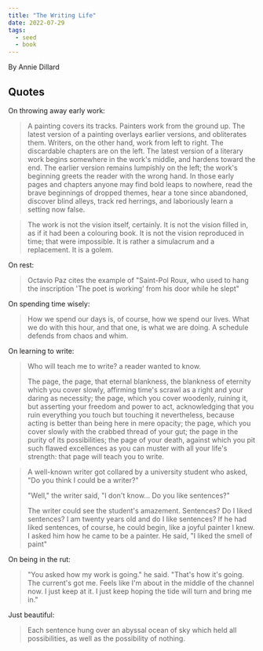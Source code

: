 ```yaml
---
title: "The Writing Life"
date: 2022-07-29
tags:
  - seed
  - book
---
```


By Annie Dillard

## Quotes

On throwing away early work:

> A painting covers its tracks. Painters work from the ground up. The latest version of a painting overlays earlier versions, and obliterates them. Writers, on the other hand, work from left to right. The discardable chapters are on the left. The latest version of a literary work begins somewhere in the work's middle, and hardens toward the end. The earlier version remains lumpishly on the left; the work's beginning greets the reader with the wrong hand. In those early pages and chapters anyone may find bold leaps to nowhere, read the brave beginnings of dropped themes, hear a tone since abandoned, discover blind alleys, track red herrings, and laboriously learn a setting now false.

> The work is not the vision itself, certainly. It is not the vision filled in, as if it had been a colouring book. It is not the vision reproduced in time; that were impossible. It is rather a simulacrum and a replacement. It is a golem.

On rest:

> Octavio Paz cites the example of "Saint-Pol Roux, who used to hang the inscription 'The poet is working' from his door while he slept"

On spending time wisely:

> How we spend our days is, of course, how we spend our lives. What we do with this hour, and that one, is what we are doing. A schedule defends from chaos and whim.

On learning to write:

> Who will teach me to write? a reader wanted to know.
>
> The page, the page, that eternal blankness, the blankness of eternity which you cover slowly, affirming time's scrawl as a right and your daring as necessity; the page, which you cover woodenly, ruining it, but asserting your freedom and power to act, acknowledging that you ruin everything you touch but touching it nevertheless, because acting is better than being here in mere opacity; the page, which you cover slowly with the crabbed thread of your gut; the page in the purity of its possibilities; the page of your death, against which you pit such flawed excellences as you can muster with all your life's strength: that page will teach you to write.

> A well-known writer got collared by a university student who asked, "Do you think I could be a writer?"
>
> "Well," the writer said, "I don't know... Do you like sentences?"
>
> The writer could see the student's amazement. Sentences? Do I liked sentences? I am twenty years old and do I like sentences? If he had liked sentences, of course, he could begin, like a joyful painter I knew. I asked him how he came to be a painter. He said, "I liked the smell of paint"

On being in the rut:

> "You asked how my work is going." he said. "That's how it's going. The current's got me. Feels like I'm about in the middle of the channel now. I just keep at it. I just keep hoping the tide will turn and bring me in."

Just beautiful:

> Each sentence hung over an abyssal ocean of sky which held all possibilities, as well as the possibility of nothing.
